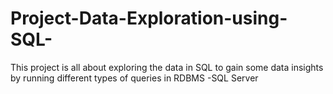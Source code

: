 # Project-Data-Exploration-using-SQL-
This project is all about exploring the data in SQL to gain some data insights by running different types of queries in RDBMS -SQL Server
